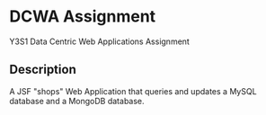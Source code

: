 # DCWA Assignment

Y3S1 Data Centric Web Applications Assignment

## Description

A JSF "shops" Web Application that queries and updates a MySQL database and a MongoDB database.
